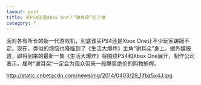```yaml
---
layout: post
title: 买PS4还是Xbox One？“谢耳朵”犯了难
category: f
---
```

面对各有所长的新一代游戏机，到底该买PS4还是Xbox One让不少玩家踌躇不定。现在，类似的烦恼也降临到了《生活大爆炸》主角“谢耳朵”身上。据外媒报道，即将到来的最新一集《生活大爆炸》将围绕PS4和Xbox One展开，制作公司表示，届时“谢耳朵”一定会为观众带来一段爆笑绝伦的购物旅程。

http://static.cnbetacdn.com/newsimg/2014/0403/29_1jfbz5x4J.jpg